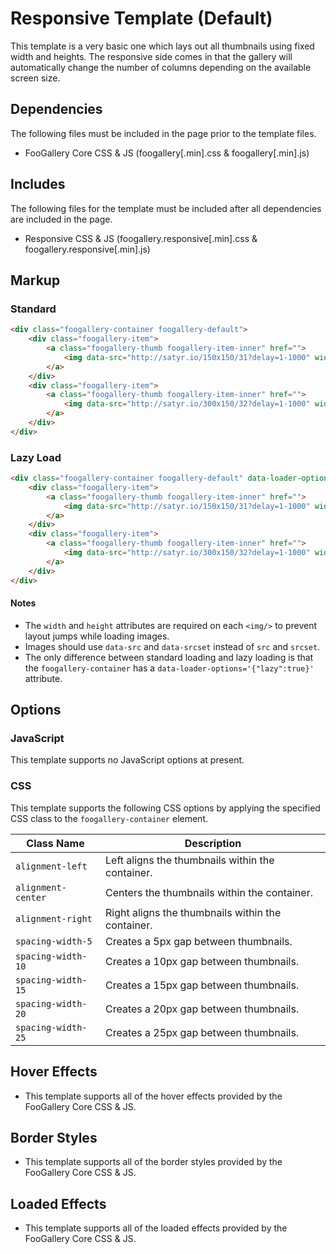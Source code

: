 # Responsive Template (Default)

This template is a very basic one which lays out all thumbnails using fixed width and heights. The responsive side comes in that the gallery will automatically change the number of columns depending on the available screen size.

## Dependencies

The following files must be included in the page prior to the template files.

- FooGallery Core CSS & JS (foogallery[.min].css & foogallery[.min].js)

## Includes

The following files for the template must be included after all dependencies are included in the page.

- Responsive CSS & JS (foogallery.responsive[.min].css & foogallery.responsive[.min].js)

## Markup

### Standard

```html
<div class="foogallery-container foogallery-default">
	<div class="foogallery-item">
		<a class="foogallery-thumb foogallery-item-inner" href="">
			<img data-src="http://satyr.io/150x150/31?delay=1-1000" width="150" height="150" data-srcset="http://satyr.io/300x300/31?delay=1-1000 300w,http://satyr.io/450x450/31?delay=1-1000 450w"/>
		</a>
	</div>
	<div class="foogallery-item">
		<a class="foogallery-thumb foogallery-item-inner" href="">
			<img data-src="http://satyr.io/300x150/32?delay=1-1000" width="300" height="150" data-srcset="http://satyr.io/600x300/32?delay=1-1000 600w,http://satyr.io/900x450/32?delay=1-1000 900w"/>
		</a>
	</div>
</div>
```

### Lazy Load

```html
<div class="foogallery-container foogallery-default" data-loader-options='{"lazy":true}'>
	<div class="foogallery-item">
		<a class="foogallery-thumb foogallery-item-inner" href="">
			<img data-src="http://satyr.io/150x150/31?delay=1-1000" width="150" height="150" data-srcset="http://satyr.io/300x300/31?delay=1-1000 300w,http://satyr.io/450x450/31?delay=1-1000 450w"/>
		</a>
	</div>
	<div class="foogallery-item">
		<a class="foogallery-thumb foogallery-item-inner" href="">
			<img data-src="http://satyr.io/300x150/32?delay=1-1000" width="300" height="150" data-srcset="http://satyr.io/600x300/32?delay=1-1000 600w,http://satyr.io/900x450/32?delay=1-1000 900w"/>
		</a>
	</div>
</div>
```

#### Notes

- The `width` and `height` attributes are required on each `<img/>` to prevent layout jumps while loading images.
- Images should use `data-src` and `data-srcset` instead of `src` and `srcset`.
- The only difference between standard loading and lazy loading is that the `foogallery-container` has a `data-loader-options='{"lazy":true}'` attribute.

## Options

### JavaScript

This template supports no JavaScript options at present.

### CSS

This template supports the following CSS options by applying the specified CSS class to the `foogallery-container` element.

| Class Name         | Description                                       |
|--------------------|---------------------------------------------------|
| `alignment-left`   | Left aligns the thumbnails within the container.  |
| `alignment-center` | Centers the thumbnails within the container.      |
| `alignment-right`  | Right aligns the thumbnails within the container. |
| `spacing-width-5`  | Creates a 5px gap between thumbnails.             |
| `spacing-width-10` | Creates a 10px gap between thumbnails.            |
| `spacing-width-15` | Creates a 15px gap between thumbnails.            |
| `spacing-width-20` | Creates a 20px gap between thumbnails.            |
| `spacing-width-25` | Creates a 25px gap between thumbnails.            |

## Hover Effects

- This template supports all of the hover effects provided by the FooGallery Core CSS & JS.

## Border Styles

- This template supports all of the border styles provided by the FooGallery Core CSS & JS.

## Loaded Effects

- This template supports all of the loaded effects provided by the FooGallery Core CSS & JS.